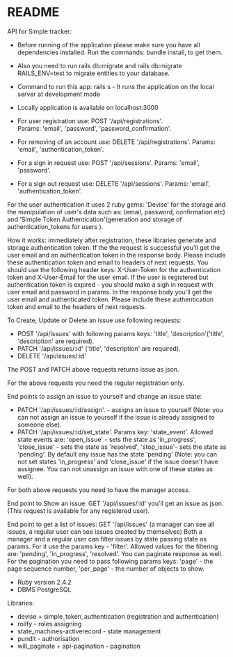 # README

API for Simple tracker:
* Before running of the application please make sure you have all dependencies installed. 
Run the commands: bundle install, to get them.
* Also you need to run rails db:migrate  and rails db:migrate RAILS_ENV=test to migrate entities to your database.
* Command to run this app: rails s - It runs the application on the local server at development mode
* Locally application is available on localhost:3000


* For user registration use:  POST '/api/registrations'.  
Params: 'email', 'password', 'password_confirmation'. 
* For removing of an account use: DELETE '/api/registrations'.
Params: 'email', 'authentication_token'.
* For a sign in request use: POST '/api/sessions'. 
Params: 'email', 'password'.
* For a sign out request use: DELETE '/api/sessions'.
Params: 'email', 'authentication_token'.

For the user authentication it uses 2 ruby gems:
'Devise' for the storage and the manipulation of user's data such as: (email, password, confirmation etc) and
'Simple Token Authentication'(generation and storage of authentication_tokens for users ).

How it works:
immediately after registration, these libraries  generate and storage authentication token. 
If the the request is successful  you'll get the user email and an authentication token in the response body. 
Please include these  authentication token and email to headers of next requests.
You should use the following  header keys:
X-User-Token for the authentication token and X-User-Email for the user email. 
If the user is registered but authentication token is expired -
you should make a sigh in request with user email and password in params.
In the response body you'll get the user email and authenticated token.
Please include these  authentication token and email to the headers of next requests.   

To Create, Update or Delete an issue use following requests:
* POST '/api/issues' with following params keys:
'title', 'description'('title', 'description' are required).
* PATCH '/api/issues/:id' 
('title', 'description' are required).
* DELETE '/api/issues/:id'

The POST and PATCH above requests returns issue as json.

For the above requests you need the regular registration only.

End points to assign an issue to yourself and change an issue state:
* PATCH '/api/issues/:id/assign'. - assigns an issue to yourself
(Note: you can  not assign an issue to yourself if the issue is already assigned to someone else).
* PATCH '/api/issues/:id/set_state'. Params key: 'state_event'.
Allowed state events are: 'open_issue' - sets the state  as 'in_progress', 'close_issue' - sets the state  as 'resolved', 'stop_issue'- sets the state  as 'pending'.
 By default any issue has the state 'pending' 
(Note: you can not set states 'in_progress' and 'close_issue' if the issue doesn't have assignee. 
You can not unassign  an issue with one of these states as well).


For both above requests you need to have the manager access.

End point to Show an issue: GET '/api/issues/:id'
you'll get an issue as json. 
(This request is available for any registered user). 

End point to get a list of issues: GET '/api/issues'
(a manager can see all issues, a regular user can see issues created by themselves)
Both a manager and a regular user can filter issues by state passing state as params.
For it use the params key - 'filter'. Allowed values for the filtering are: 'pending', 'in_progress', 'resolved'. 
You can paginate response as well. For the pagination you need to pass following params keys:
'page' - the page sequence number, 'per_page' -  the number of objects to show.

* Ruby version 2.4.2
* DBMS PostgreSQL

Libraries:
* devise + simple_token_authentication (registration and authentication)
* rolify - roles assigning
* state_machines-activerecord - state management
* pundit - authorisation
* will_paginate + api-pagination - pagination